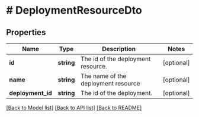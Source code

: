 # # DeploymentResourceDto

## Properties

Name | Type | Description | Notes
------------ | ------------- | ------------- | -------------
**id** | **string** | The id of the deployment resource. | [optional]
**name** | **string** | The name of the deployment resource | [optional]
**deployment_id** | **string** | The id of the deployment. | [optional]

[[Back to Model list]](../../README.md#models) [[Back to API list]](../../README.md#endpoints) [[Back to README]](../../README.md)
